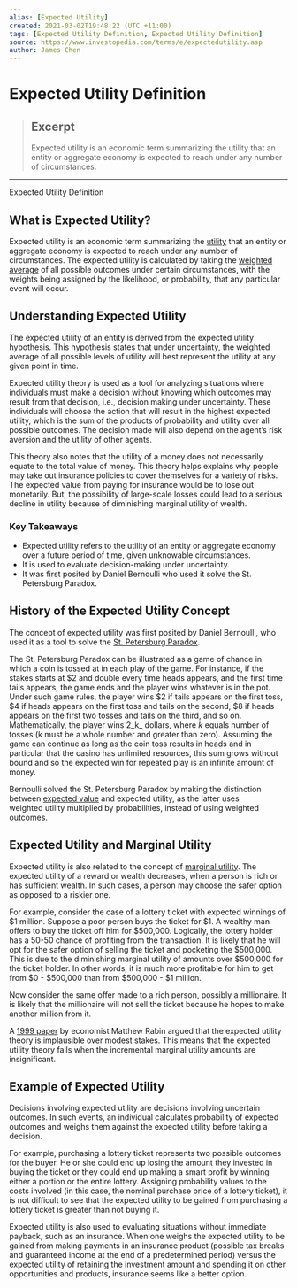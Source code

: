```yaml
---
alias: [Expected Utility]
created: 2021-03-02T19:48:22 (UTC +11:00)
tags: [Expected Utility Definition, Expected Utility Definition]
source: https://www.investopedia.com/terms/e/expectedutility.asp
author: James Chen
---
```


# Expected Utility Definition

> ## Excerpt
> Expected utility is an economic term summarizing the utility that an entity or aggregate economy is expected to reach under any number of circumstances.

---

Expected Utility Definition
## What is Expected Utility?

Expected utility is an economic term summarizing the [utility](https://www.investopedia.com/terms/u/utility.asp) that an entity or aggregate economy is expected to reach under any number of circumstances. The expected utility is calculated by taking the [weighted average](https://www.investopedia.com/terms/w/weightedaverage.asp) of all possible outcomes under certain circumstances, with the weights being assigned by the likelihood, or probability, that any particular event will occur.

## Understanding Expected Utility

The expected utility of an entity is derived from the expected utility hypothesis. This hypothesis states that under uncertainty, the weighted average of all possible levels of utility will best represent the utility at any given point in time.

Expected utility theory is used as a tool for analyzing situations where individuals must make a decision without knowing which outcomes may result from that decision, i.e., decision making under uncertainty. These individuals will choose the action that will result in the highest expected utility, which is the sum of the products of probability and utility over all possible outcomes. The decision made will also depend on the agent’s risk aversion and the utility of other agents.

This theory also notes that the utility of a money does not necessarily equate to the total value of money. This theory helps explains why people may take out insurance policies to cover themselves for a variety of risks. The expected value from paying for insurance would be to lose out monetarily. But, the possibility of large-scale losses could lead to a serious decline in utility because of diminishing marginal utility of wealth.

### Key Takeaways

-   Expected utility refers to the utility of an entity or aggregate economy over a future period of time, given unknowable circumstances.
-   It is used to evaluate decision-making under uncertainty.
-   It was first posited by Daniel Bernoulli who used it solve the St. Petersburg Paradox.

## History of the Expected Utility Concept

The concept of expected utility was first posited by Daniel Bernoulli, who used it as a tool to solve the [St. Petersburg Paradox](https://en.wikipedia.org/wiki/St._Petersburg_paradox).

The St. Petersburg Paradox can be illustrated as a game of chance in which a coin is tossed at in each play of the game. For instance, if the stakes starts at $2 and double every time heads appears, and the first time tails appears, the game ends and the player wins whatever is in the pot. Under such game rules, the player wins $2 if tails appears on the first toss, $4 if heads appears on the first toss and tails on the second, $8 if heads appears on the first two tosses and tails on the third, and so on. Mathematically, the player wins 2_k_ dollars, where _k_ equals number of tosses (k must be a whole number and greater than zero). Assuming the game can continue as long as the coin toss results in heads and in particular that the casino has unlimited resources, this sum grows without bound and so the expected win for repeated play is an infinite amount of money.

Bernoulli solved the St. Petersburg Paradox by making the distinction between [expected value](https://www.investopedia.com/terms/e/expected-value.asp) and expected utility, as the latter uses weighted utility multiplied by probabilities, instead of using weighted outcomes.

## Expected Utility and Marginal Utility

Expected utility is also related to the concept of [marginal utility](https://www.investopedia.com/terms/m/marginalutility.asp). The expected utility of a reward or wealth decreases, when a person is rich or has sufficient wealth. In such cases, a person may choose the safer option as opposed to a riskier one.

For example, consider the case of a lottery ticket with expected winnings of $1 million. Suppose a poor person buys the ticket for $1. A wealthy man offers to buy the ticket off him for $500,000. Logically, the lottery holder has a 50-50 chance of profiting from the transaction. It is likely that he will opt for the safer option of selling the ticket and pocketing the $500,000. This is due to the diminishing marginal utility of amounts over $500,000 for the ticket holder. In other words, it is much more profitable for him to get from $0 - $500,000 than from $500,000 - $1 million.

Now consider the same offer made to a rich person, possibly a millionaire. It is likely that the millionaire will not sell the ticket because he hopes to make another million from it.

A [1999 paper](https://cloudfront.escholarship.org/dist/prd/content/qt731230f8/qt731230f8.pdf) by economist Matthew Rabin argued that the expected utility theory is implausible over modest stakes. This means that the expected utility theory fails when the incremental marginal utility amounts are insignificant.

## Example of Expected Utility

Decisions involving expected utility are decisions involving uncertain outcomes. In such events, an individual calculates probability of expected outcomes and weighs them against the expected utility before taking a decision.

For example, purchasing a lottery ticket represents two possible outcomes for the buyer. He or she could end up losing the amount they invested in buying the ticket or they could end up making a smart profit by winning either a portion or the entire lottery. Assigning probability values to the costs involved (in this case, the nominal purchase price of a lottery ticket), it is not difficult to see that the expected utility to be gained from purchasing a lottery ticket is greater than not buying it.

Expected utility is also used to evaluating situations without immediate payback, such as an insurance. When one weighs the expected utility to be gained from making payments in an insurance product (possible tax breaks and guaranteed income at the end of a predetermined period) versus the expected utility of retaining the investment amount and spending it on other opportunities and products, insurance seems like a better option.
